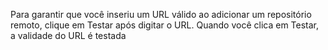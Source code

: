 Para garantir que você inseriu um URL válido ao adicionar um repositório remoto, clique em Testar após digitar
 o URL. Quando você clica em Testar, a validade do URL é testada